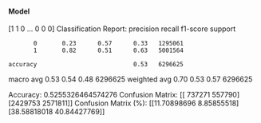 #### Model
[1 1 0 ... 0 0 0]
Classification Report:
              precision    recall  f1-score   support

           0       0.23      0.57      0.33   1295061
           1       0.82      0.51      0.63   5001564

    accuracy                           0.53   6296625
   macro avg       0.53      0.54      0.48   6296625
weighted avg       0.70      0.53      0.57   6296625

Accuracy: 0.5255326464574276
Confusion Matrix:
[[ 737271  557790]
 [2429753 2571811]]
Confusion Matrix (%):
[[11.70898696  8.85855518]
 [38.58818018 40.84427769]]
